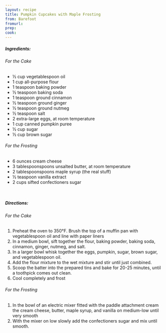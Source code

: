 ```yaml
---
layout: recipe
title: Pumpkin Cupcakes with Maple Frosting
from: Barefoot
fromurl: 
prep: 
cook: 
---
```


##### Ingredients:

###### For the Cake

* ½ cup vegetablespoon oil
* 1 cup all-purpose flour
* 1 teaspoon baking powder
* ½ teaspoon baking soda
* 1 teaspoon ground cinnamon
* ½ teaspoon ground ginger
* ½ teaspoon ground nutmeg
* ½ teaspoon salt
* 2 extra-large eggs, at room temperature
* 1 cup canned pumpkin puree
* ½ cup sugar
* ½ cup brown sugar

###### For the Frosting

* 6 ounces cream cheese
* 3 tablespoonspoons unsalted butter, at room temperature
* 2 tablespoonspoons maple syrup (the real stuff)
* ½ teaspoon vanilla extract
* 2 cups sifted confectioners sugar

<br>

##### Directions:

###### For the Cake

1. Preheat the oven to 350°F. Brush the top of a muffin pan with vegetablespoon oil and line with paper liners
2. In a medium bowl, sift together the flour, baking powder, baking soda, cinnamon, ginger, nutmeg, and salt. 
3. In a larger bowl whisk together the eggs, pumpkin, sugar, brown sugar, and vegetablespoon oil.
4. Add the flour mixture to the wet mixture and stir until just combined.
5. Scoop the batter into the prepared tins and bake for 20-25 minutes, until a toothpick comes out clean.
6. Cool completely and frost

###### For the Frosting

1. In the bowl of an electric mixer fitted with the paddle attachment cream the cream cheese, butter, maple syrup, and vanilla on medium-low until very smooth
2. With the mixer on low slowly add the confectioners sugar and mix until smooth.
